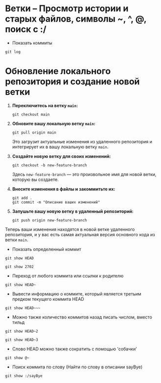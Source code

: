 # Ветки – Просмотр истории и старых файлов, символы ~, ^, @, поиск с :/

- Показать коммиты

```
git log
```

# Обновление локального репозитория и создание новой ветки

1. **Переключитесь на ветку `main`:**

   ```
   git checkout main
   ```

2. **Обновите вашу локальную ветку `main`:**

   ```
   git pull origin main
   ```

   Это загрузит актуальные изменения из удаленного репозитория и интегрирует их в вашу локальную ветку `main`.

3. **Создайте новую ветку для своих изменений:**

   ```
   git checkout -b new-feature-branch
   ```

   Здесь `new-feature-branch` — это произвольное имя для новой ветки, которую вы создаете.

4. **Внесите изменения в файлы и закоммитьте их:**

   ```
   git add .
   git commit -m "Описание ваших изменений"
   ```

5. **Запушьте вашу новую ветку в удаленный репозиторий:**

   ```
   git push origin new-feature-branch
   ```

Теперь ваши изменения находятся в новой ветке удаленного репозитория, и у вас есть самая актуальная версия основного кода из ветки `main`.



- Показать определенный коммит 

```
git show HEAD
```

```
git show 2702
```

- Переход от любого коммита или ссылки к родителю

```
git show HEAD~
```

- Вывести  информацию о коммите, который является третьим предком текущего коммита HEAD
```
git show HEAD~~~
```

- Можно также количество коммитов назад писать числом, вместо тильд

```
git show HEAD~2
```

```
git show HEAD~3
```
 
- Слово HEAD можно также сократить с помощью 'собачки'

```
git show @~
```


- Поиск коммита по слову
(Найти по слову в описании sayBye)
```
git show :/sayBye
```